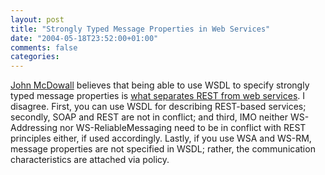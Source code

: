 ```yaml
---
layout: post
title: "Strongly Typed Message Properties in Web Services"
date: "2004-05-18T23:52:00+01:00"
comments: false
categories: 
---
```


<p><a href="http://www.mcdowall.com">John McDowall</a> believes that being able to use WSDL to specify strongly typed message properties is <a href="http://www.mcdowall.com/2004_05_18_archive.html#108489842681654796">what separates REST from web services</a>. I disagree. First, you can use WSDL for describing REST-based services; secondly, SOAP and REST are not in conflict; and third, IMO neither WS-Addressing nor WS-ReliableMessaging need to be in conflict with REST principles either, if used accordingly. Lastly, if you use WSA and WS-RM, message properties are not specified in WSDL; rather, the communication characteristics are attached via policy.</p>


